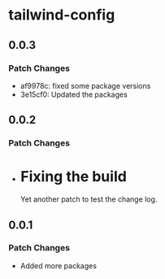 # tailwind-config

## 0.0.3

### Patch Changes

- af9978c: fixed some package versions
- 3e15cf0: Updated the packages

## 0.0.2

### Patch Changes

- # Fixing the build

  Yet another patch to test the change log.

## 0.0.1

### Patch Changes

- Added more packages
